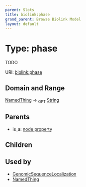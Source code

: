 ```yaml
---
parent: Slots
title: biolink:phase
grand_parent: Browse Biolink Model
layout: default
---
```


# Type: phase


TODO

URI: [biolink:phase](https://w3id.org/biolink/vocab/phase)

## Domain and Range

[NamedThing](NamedThing.md) ->  <sub>OPT</sub> [String](types/String.md)

## Parents

 *  is_a: [node property](node_property.md)

## Children


## Used by

 * [GenomicSequenceLocalization](GenomicSequenceLocalization.md)
 * [NamedThing](NamedThing.md)
